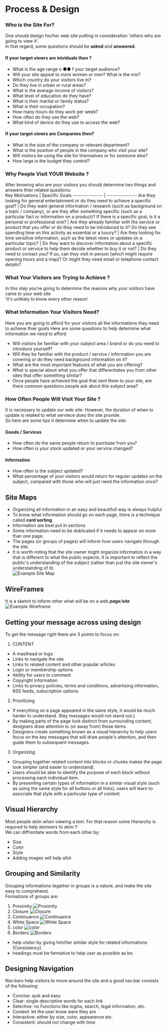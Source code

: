 # Process & Design  
### Who is the Site For?  
One should design his/her web site putting in consideration 'others who are going to view it'.  
In that regard, some  questions should be **asked** and **answered**.  
#### If your target viewrs are **inividuals** then ?
* What is the age range o ●● f your target audience?
* Will your site appeal to more women or men? What is the mix?
* Which country do your visitors live in?
* Do they live in urban or rural areas?
* What is the average income of visitors?
* What level of education do they have?
* What is their marital or family status?
* What is their occupation?
* How many hours do they work per week?
* How often do they use the web?
* What kind of device do they use to access the web?  
####  If your target viewrs are **Companies** then?  
* What is the size of the company or relevant department?
* What is the position of people in the company who visit your site?
* Will visitors be using the site for themselves or for someone else?
* How large is the budget they control?  
### Why People Visit YOUR Website ?  
After knowing who are your visitors you should determine two things and answere thier related questions:  
Key Motivations | Specific Goals
--------------- | ---------------
Are they looking for general entertainment or do they need to achieve a specific goal? | Do they want general information / research (such as background on a topic / company), or are they after something specific (such as a particular fact or information on a product)?
 If there is a specific goal, is it a personal or professional one? | Are they already familiar with the service or product that you offer or do they need to be introduced to it?
 Do they see spending time on this activity as essential or a luxury? | Are they looking for time sensitive information, such as the latest news or updates on a particular topic?
 | Do they want to discover information about a specific product or service to help them decide whether to buy it or not?
 | Do they need to contact you? If so, can they visit in person (which might require opening hours and a map)? Or might they need email or telephone contact details?  
### What Your Visitors are Trying to Achieve ?  
In this step you're going to determine the reasons why your visitors have came to your web site  
'it's unlikely to know every other reason'  
### What Information Your Visitors Need?  
 Here you are going to afford for your visitors all the informations they need to achieve thier goals
 Here are some questions to help determine what information we need to afford  
* Will visitors be familiar with your subject area / brand or do you need to introduce yourself?
* Will they be familiar with the product / service / information you are covering or do they need background information on it?
* What are the most important features of what you are offering? 
* What is special about what you offer that differentiates you from other sites that offer something similar?
* Once people have achieved the goal that sent them to your site, are there common questions people ask about this subject area?  
### How Often People Will Visit Your Site ?  
It is necessary to update our web site. However, the duration of when to update is related to what serviece does the site provide.  
So here are some tips ti determine when to update the site:  
#### Goods / Services
* How often do the same people return to purchase from you?
* How often is your stock updated or your service changed?  
#### Information
* How often is the subject updated?
* What percentage of your visitors would return for regular updates on the subject, compared with those who will just need the information once?  
## Site Maps  
* Organizing all information in an easy and beautifull way is always hulpful  
* To know what information should go on each page, there is a technique called **card sorting**.
* Information are best put in sections
* Some information need to be dublicated if it needs to appear on more than one page. 
* The pages (or groups of pages) will inform how users navigate through the site.
* It is worth noting that the site owner might organize information in a way that is different to what the public expects. It is important to reflect the public's understanding of the subject (rather than just the site owner's understanding of it).  
![Example Site Map](ex1.png)  
## WireFrames  
It is a sketch to inform other what will be on a web ***page***/***site***  
![Example Wireframe](ex2.png)  
## Getting your message across using design  
To get the message right there are 3 points to focus on:  
1. CONTENT  
 * A masthead or logo
 * Links to navigate the site
 * Links to related content and other popular articles
 * Login or membership options
 * Ability for users to comment
 * Copyright information
 * Links to privacy policies, terms and conditions, advertising information, RSS feeds, subscription options  
 2. Prioritizing  
 * If everything on a page appeared in the same style, it would be much harder to understand. (Key messages would not stand out.)
 * By making parts of the page look distinct from surrounding content, designers draw attention to (or away from) those items.
 * Designers create something known as a visual hierarchy to help users focus on the key messages that will draw people's attention, and then guide them to subsequent messages.  
 3. Organizing  
 * Grouping together related content into blocks or chunks makes the page look simpler (and easier to understand).
 * Users should be able to identify the purpose of each block without processing each individual item.
 * By presenting certain types of information in a similar visual style (such as using the same style for all buttons or all links), users will learn to associate that style with a particular type of content.  
 ## Visual Hierarchy  
Most people skim when viewing a text. For that reason some Hierarchy is required to help skimeers to skim !!  
We can diffrentiate words from each other by:  
* Size  
* Color
* Style  
* Adding images will help allot  
## Grouping and Similarity  
Grouping informations tegather in groups is a nature, and make the site easy to comprehend.  
Formations of groups are:
1. Proximity ![Proximity](g1.png)
2. Closure ![Closure](g2.png)
3. Continuance ![Continuance](g3.png)
4. White Space ![White Space](g4.png)
5. color ![color](g5.png)
6. Borders ![Borders](g6.png)  
* help visitor by giving him/her similar style for related informations (Consistency)
* headings must be farmative to help user as possible as be.  
## Designing Navigation  
Nav.bars help visitors to move around the site and a good nav.bar consists of the following:
* Concise: quik and easy
* Clear: single descriptive words for each link
* Selective: no Functions like logins, search, legal information, etc.
* Context: let the user know were they are
* Interactive: either by size, color, appearence etc.
* Consistent: should not change with time

